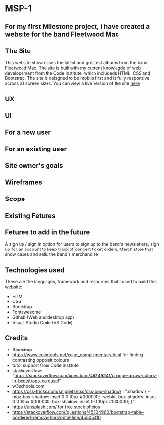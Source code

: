 # MSP-1
 For my first Milestone project, I have created a website for the band Fleetwood Mac
------------------------------------------- 

## The Site
This website show cases the latest and greatest albums from the band Fleetwood Mac. The site is built with my current knowlegde of web developement from the Code Institute, which includeds HTML, CSS and Bootstrap.
The site is deisgned to be mobile first and is fully responsive across all screen sizes.
You can view a live version of the site [here]()


## UX

## UI

## For a new user

## For an existing user

## Site owner's goals

## Wireframes

## Scope

## Existing Fetures

## Fetures to add in the future
A sign up / sign in option for users to sign up to the band's newsletters, sign up for an account to keep track of concert ticket orders.
Merch store that show cases and sells the band's merchandise

## Technologies used
These are the languages, framework and resources that I used to build this website:
- HTML
- CSS
- Bootstrap
- Fontawesome
- Github (Web and desktop app)
- Visual Studio Code (VS Code)

## Credits
- Bootstrap
- https://www.colortools.net/color_complementary.html for finding contrasting oppoisit colours
- tutor support from Code institute
- stackoverflow: "https://stackoverflow.com/questions/46249541/change-arrow-colors-in-bootstraps-carousel"
- w3schools.com
- https://css-tricks.com/snippets/css/css-box-shadow/ : ".shadow {
   -moz-box-shadow:    inset 0 0 10px #000000;
   -webkit-box-shadow: inset 0 0 10px #000000;
   box-shadow:         inset 0 0 10px #000000;
}"
- https://unsplash.com/ for free stock photos
- https://stackoverflow.com/questions/45504960/bootstrap-table-bordered-remove-horizontal-line/45505010